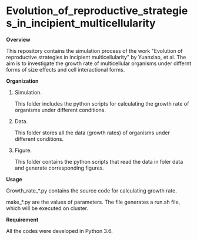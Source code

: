 # Evolution_of_reproductive_strategies_in_incipient_multicellularity

**Overview**

This repository contains the simulation process of the work "Evolution of reproductive strategies in incipient multicellularity" by Yuanxiao, et al.
The aim is to investigate the growth rate of multicellular organisms under differnt forms of size effects and cell interactional forms.

**Organization**

1. Simulation.
 
      This folder includes the python scripts for calculating the growth rate of organisms under different conditions.

2. Data.

      This folder stores all the data (growth rates) of organisms under different conditions.

3. Figure.

      This folder contains the python scripts that read the data in foler data and generate corresponding figures.

**Usage**

Growth_rate_*.py contains the source code for calculating growth rate.

make_*.py are the values of parameters. The file generates a run.sh file, which will be executed on cluster.

**Requirement**

All the codes were developed in Python 3.6.

